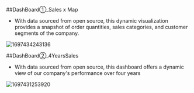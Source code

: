 ##DashBoard①_Sales x Map

- With data sourced from open source, this dynamic visualization provides a snapshot of order quantities, sales categories, and customer segments of the company.

![1697434243136](https://github.com/CHENCHENfafu/Tableau/assets/122192829/75879a0a-8234-4f82-b2a8-d186c87c38aa)


##DashBoard②_4YearsSales

- With data sourced from open source, this dashboard offers a dynamic view of our company's performance over four years

![1697431253920](https://github.com/CHENCHENfafu/Tableau/assets/122192829/6dc15bdc-e9b0-4644-aaab-4f723d2e5f31)

